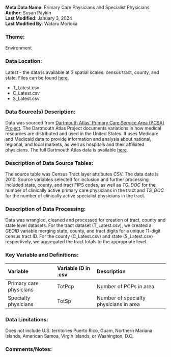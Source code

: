 **Meta Data Name**: Primary Care Physicians and Specialist Physicians  
**Author**: Susan Paykin  
**Last Modified**: January 3, 2024  
**Last Modified By**: Wataru Morioka  

### Theme: 
Environment  

### Data Location: 
Latest - the data is available at 3 spatial scales: census tract, county, and state. Files can be found [here](../full_tables).
* T_Latest.csv  
* C_Latest.csv  
* S_Latest.csv   

### Data Source(s) Description:  

Data was sourced from [Dartmouth Atlas' Primary Care Service Area (PCSA) Project](https://data.nber.org/data/dartmouth-atlas-primary-care-service-area-pcsa.html). The Dartmouth Atlas Project documents  variations in how medical resources are distributed and used in the United States. It uses Medicare and Medicaid data to provide information and analysis about national, regional, and local markets, as well as hospitals and their affiliated physicians. The full Dartmouth Atlas data is available [here](https://atlasdata.dartmouth.edu/downloads). 

### Description of Data Source Tables: 
The source table was Census Tract layer attributes CSV. The data date is 2010. Source variables selected for inclusion and further processing included state, county, and tract FIPS codes, as well as *TG_DOC* for the number of clinically active primary care physicians in the tract and *TS_DOC* for the number of clinically active specialist physicians in the tract. 

### Description of Data Processing: 
Data was wrangled, cleaned and processed for creation of tract, county and state level datasets. For the tract dataset (T_Latest.csv), we created a *GEOID* variable merging state, county, and tract digits for a unique 11-digit census tract ID. For the county (C_Latest.csv) and state (S_Latest.csv) respectively, we aggregated the tract totals to the appropriate level. 

### Key Variable and Definitions:
| Variable | Variable ID in .csv | Description |
|:---------|:--------------------|:------------|
| Primary care physicians | TotPcp | Number of PCPs in area |
| Specialty physicians | TotSp | Number of specialty physicians in area |

### Data Limitations:
Does not include U.S. territories Puerto Rico, Guam, Northern Mariana Islands, American Samoa, Virgin Islands, or Washington, D.C. 

### Comments/Notes:
